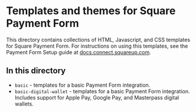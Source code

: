 # Templates and themes for Square Payment Form

This directory contains collections of HTML, Javascript, and CSS templates for
Square Payment Form. For instructions on using this templates, see the Payment
Form Setup guide at [docs.connect.squareup.com].

## In this directory

* `basic` - templates for a basic Payment Form integration.
* `basic-digital-wallet` - templates for a basic Payment Form integration. Includes support for Apple Pay, Google Pay, and Masterpass digital wallets.

[//]: # "Link anchor definitions"
[docs.connect.squareup.com]: https://docs.connect.squareup.com
